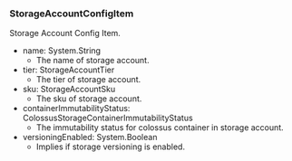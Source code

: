 ### StorageAccountConfigItem
Storage Account Config Item.

- name: System.String
  - The name of storage account.
- tier: StorageAccountTier
  - The tier of storage account.
- sku: StorageAccountSku
  - The sku of storage account.
- containerImmutabilityStatus: ColossusStorageContainerImmutabilityStatus
  - The immutability status for colossus container in storage account.
- versioningEnabled: System.Boolean
  - Implies if storage versioning is enabled.
